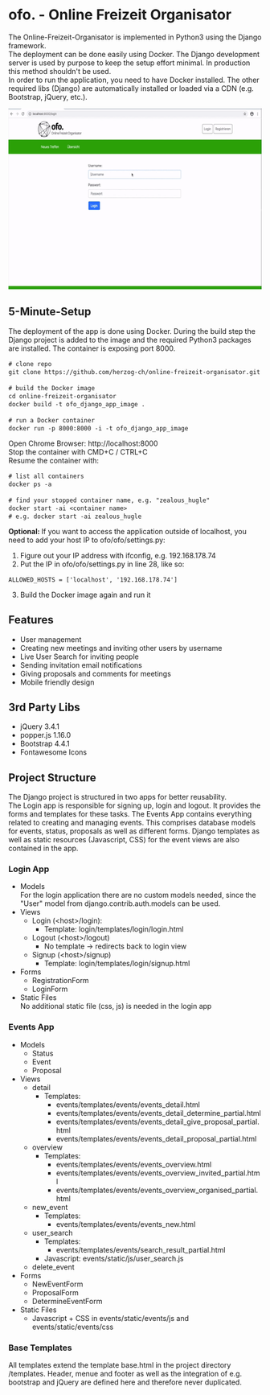 # ofo. - Online Freizeit Organisator

The Online-Freizeit-Organisator is implemented in Python3 using the Django framework.<br>
The deployment can be done easily using Docker. The Django development server is used by purpose to keep the setup effort minimal. In production this method shouldn't be used.<br>
In order to run the application, you need to have Docker installed.
The other required libs (Django) are automatically installed or loaded via a CDN (e.g. Bootstrap, jQuery, etc.).

<img src='./preview.gif' height=360 width=640>

## 5-Minute-Setup

The deployment of the app is done using Docker. During the build step the Django project is added to the image and the required Python3 packages are installed.
The container is exposing port 8000.

```
# clone repo
git clone https://github.com/herzog-ch/online-freizeit-organisator.git

# build the Docker image
cd online-freizeit-organisator
docker build -t ofo_django_app_image .

# run a Docker container
docker run -p 8000:8000 -i -t ofo_django_app_image
```

Open Chrome Browser: http://localhost:8000<br>
Stop the container with CMD+C / CTRL+C<br>
Resume the container with:<br>
```
# list all containers
docker ps -a

# find your stopped container name, e.g. "zealous_hugle"
docker start -ai <container name>
# e.g. docker start -ai zealous_hugle
```

<strong>Optional: </strong>If you want to access the application outside of localhost, you need to add your host IP to ofo/ofo/settings.py:
1. Figure out your IP address with ifconfig, e.g. 192.168.178.74
2. Put the IP in ofo/ofo/settings.py in line 28, like so:
```
ALLOWED_HOSTS = ['localhost', '192.168.178.74']
```
3. Build the Docker image again and run it


## Features

+ User management
+ Creating new meetings and inviting other users by username
+ Live User Search for inviting people
+ Sending invitation email notifications
+ Giving proposals and comments for meetings
+ Mobile friendly design


## 3rd Party Libs

+ jQuery 3.4.1
+ popper.js 1.16.0
+ Bootstrap 4.4.1
+ Fontawesome Icons


## Project Structure

The Django project is structured in two apps for better reusability.<br>
The Login app is responsible for signing up, login and logout. It provides the forms and templates for these tasks.
The Events App contains everything related to creating and managing events. This comprises database models for events, status, proposals as well as different forms. Django templates as well as static resources (Javascript, CSS) for the event views are also contained in the app.

### Login App

+ Models<br>
    For the login application there are no custom models needed, since the "User" model from django.contrib.auth.models can be used.
+ Views
  + Login (\<host\>/login):
    + Template: login/templates/login/login.html
  + Logout (\<host\>/logout)
    + No template -> redirects back to login view 
  + Signup (\<host\>/signup)
    + Template: login/templates/login/signup.html
+ Forms
  + RegistrationForm
  + LoginForm
+ Static Files<br>
    No additional static file (css, js) is needed in the login app


### Events App

+ Models
  + Status
  + Event
  + Proposal
+ Views
  + detail
    + Templates:
      + events/templates/events/events_detail.html
      + events/templates/events/events_detail_determine_partial.html
      + events/templates/events/events_detail_give_proposal_partial.html    
      + events/templates/events/events_detail_proposal_partial.html           
  + overview
    + Templates:
      + events/templates/events/events_overview.html
      + events/templates/events/events_overview_invited_partial.html
      + events/templates/events/events_overview_organised_partial.html      
  + new_event
    + Templates:
      + events/templates/events/events_new.html  
  + user_search
    + Templates:
      + events/templates/events/search_result_partial.html
    + Javascript: events/static/js/user_search.js
  + delete_event
+ Forms
  + NewEventForm
  + ProposalForm
  + DetermineEventForm
+ Static Files
  + Javascript + CSS in events/static/events/js and events/static/events/css  


### Base Templates

All templates extend the template base.html in the project directory /templates.
Header, menue and footer as well as the integration of e.g. bootstrap and jQuery are defined here and therefore never duplicated.
